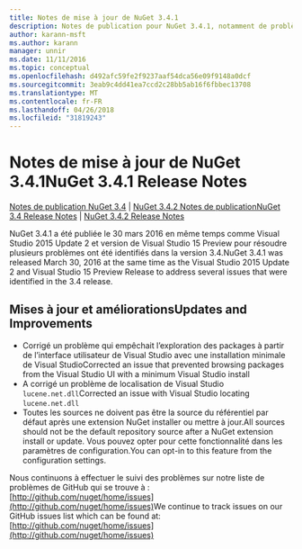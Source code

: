 ```yaml
---
title: Notes de mise à jour de NuGet 3.4.1
description: Notes de publication pour NuGet 3.4.1, notamment de problèmes connus, des correctifs de bogues, les fonctionnalités ajoutées et dcr.
author: karann-msft
ms.author: karann
manager: unnir
ms.date: 11/11/2016
ms.topic: conceptual
ms.openlocfilehash: d492afc59fe2f9237aaf54dca56e09f9148a0dcf
ms.sourcegitcommit: 3eab9c4dd41ea7ccd2c28bb5ab16f6fbbec13708
ms.translationtype: MT
ms.contentlocale: fr-FR
ms.lasthandoff: 04/26/2018
ms.locfileid: "31819243"
---
```

# <a name="nuget-341-release-notes"></a><span data-ttu-id="30f6c-103">Notes de mise à jour de NuGet 3.4.1</span><span class="sxs-lookup"><span data-stu-id="30f6c-103">NuGet 3.4.1 Release Notes</span></span>

<span data-ttu-id="30f6c-104">[Notes de publication NuGet 3.4](../release-notes/nuget-3.4.md) | [NuGet 3.4.2 Notes de publication](../release-notes/nuget-3.4.2.md)</span><span class="sxs-lookup"><span data-stu-id="30f6c-104">[NuGet 3.4 Release Notes](../release-notes/nuget-3.4.md) | [NuGet 3.4.2 Release Notes](../release-notes/nuget-3.4.2.md)</span></span>

<span data-ttu-id="30f6c-105">NuGet 3.4.1 a été publiée le 30 mars 2016 en même temps comme Visual Studio 2015 Update 2 et version de Visual Studio 15 Preview pour résoudre plusieurs problèmes ont été identifiés dans la version 3.4.</span><span class="sxs-lookup"><span data-stu-id="30f6c-105">NuGet 3.4.1 was released March 30, 2016 at the same time as the Visual Studio 2015 Update 2 and Visual Studio 15 Preview Release to address several issues that were identified in the 3.4 release.</span></span>

## <a name="updates-and-improvements"></a><span data-ttu-id="30f6c-106">Mises à jour et améliorations</span><span class="sxs-lookup"><span data-stu-id="30f6c-106">Updates and Improvements</span></span>

* <span data-ttu-id="30f6c-107">Corrigé un problème qui empêchait l’exploration des packages à partir de l’interface utilisateur de Visual Studio avec une installation minimale de Visual Studio</span><span class="sxs-lookup"><span data-stu-id="30f6c-107">Corrected an issue that prevented browsing packages from the Visual Studio UI with a minimum Visual Studio install</span></span>
* <span data-ttu-id="30f6c-108">A corrigé un problème de localisation de Visual Studio `lucene.net.dll`</span><span class="sxs-lookup"><span data-stu-id="30f6c-108">Corrected an issue with Visual Studio locating `lucene.net.dll`</span></span>
* <span data-ttu-id="30f6c-109">Toutes les sources ne doivent pas être la source du référentiel par défaut après une extension NuGet installer ou mettre à jour.</span><span class="sxs-lookup"><span data-stu-id="30f6c-109">All sources should not be the default repository source after a NuGet extension install or update.</span></span>  <span data-ttu-id="30f6c-110">Vous pouvez opter pour cette fonctionnalité dans les paramètres de configuration.</span><span class="sxs-lookup"><span data-stu-id="30f6c-110">You can opt-in to this feature from the configuration settings.</span></span>

<span data-ttu-id="30f6c-111">Nous continuons à effectuer le suivi des problèmes sur notre liste de problèmes de GitHub qui se trouve à : [http://github.com/nuget/home/issues](http://github.com/nuget/home/issues)</span><span class="sxs-lookup"><span data-stu-id="30f6c-111">We continue to track issues on our GitHub issues list which can be found at: [http://github.com/nuget/home/issues](http://github.com/nuget/home/issues)</span></span>